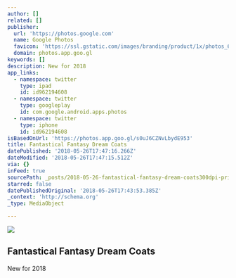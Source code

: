 ```yaml
---
author: []
related: []
publisher:
  url: 'https://photos.google.com'
  name: Google Photos
  favicon: 'https://ssl.gstatic.com/images/branding/product/1x/photos_64dp.png'
  domain: photos.app.goo.gl
keywords: []
description: New for 2018
app_links:
  - namespace: twitter
    type: ipad
    id: id962194608
  - namespace: twitter
    type: googleplay
    id: com.google.android.apps.photos
  - namespace: twitter
    type: iphone
    id: id962194608
isBasedOnUrl: 'https://photos.app.goo.gl/s0uJ6CZNvLbydE953'
title: Fantastical Fantasy Dream Coats
datePublished: '2018-05-26T17:47:16.266Z'
dateModified: '2018-05-26T17:47:15.512Z'
via: {}
inFeed: true
sourcePath: _posts/2018-05-26-fantastical-fantasy-dream-coats300dpi-print.md
starred: false
datePublishedOriginal: '2018-05-26T17:43:53.385Z'
_context: 'http://schema.org'
_type: MediaObject

---
```

<article style=""><img src="https://imgflo.herokuapp.com/graph/2b2431f8e7ba7b0/eda07a5c2127defc7bfb76fe4cd1f231/croprotate?cropheight=315&amp;cropwidth=585&amp;degrees=0&amp;input=https%3A%2F%2Flh3.googleusercontent.com%2Fma5ftXjDwdC0UMY0s_dZymW18-TnZouE6EugIp5uqiCV1BP7_7RkNSv8qmE4LSo2lvzMv3L04gCFjvRWQ7qcSsvyb3BLkCZHt70ksaomj4J62b3EGxCfZXIjSHzFhkJjlbukM4qJ_w%3Dw600-h315-p-k&amp;x=7&amp;y=0" /><h1>Fantastical Fantasy Dream Coats</h1><p>New for 2018</p></article>